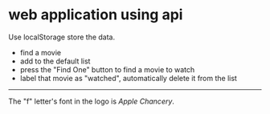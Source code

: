 # web application using api

Use localStorage store the data.

- find a movie
- add to the default list
- press the "Find One" button to find a movie to watch
- label that movie as "watched", automatically delete it from the list

---

The "f" letter's font in the logo is _Apple Chancery_.

